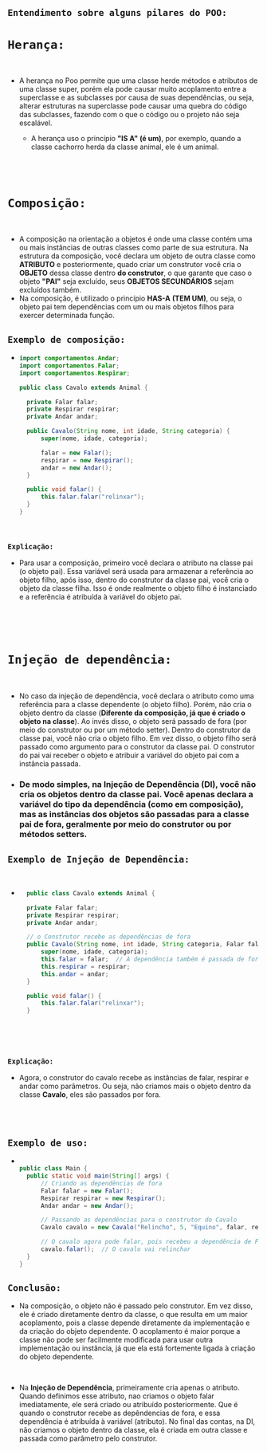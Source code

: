 ## `Entendimento sobre alguns pilares do POO:`
 # `Herança:`
  <br/>
  
 * A herança no Poo permite que uma classe herde métodos e atributos de uma classe super, porém ela pode causar muito acoplamento entre a superclasse 
  e as subclasses por causa de suas dependências, ou seja, alterar estruturas na superclasse pode causar uma quebra do código das subclasses,
  fazendo com o que o código ou o projeto não seja escalável.
   * A herança uso o princípio **"IS A" (é um)**, por exemplo, quando a classe cachorro herda da classe animal, ele é um animal.
  
   <br/>
   <br/> <br/>
  
  
 # `Composição:`
   <br/>

 *  A composição na orientação a objetos é onde uma classe contém uma ou mais instâncias de outras classes como parte de sua estrutura. Na estrutura da composição, você declara um objeto de outra classe como **ATRIBUTO** e posteriormente, quado criar um construtor você cria o **OBJETO** dessa classe dentro **do construtor**, o que garante que caso o objeto **"PAI"** seja excluído, seus **OBJETOS SECUNDÁRIOS** sejam excluídos também.
   *  Na composição, é utilizado o princípio **HAS-A** **(TEM UM)**, ou seja, o objeto pai tem dependências com um ou mais objetos filhos para exercer determinada função.
  
   ## `Exemplo de composição:`
    
* ```java
  import comportamentos.Andar;
  import comportamentos.Falar;
  import comportamentos.Respirar;

  public class Cavalo extends Animal {

    private Falar falar;
    private Respirar respirar;
    private Andar andar;

    public Cavalo(String nome, int idade, String categoria) {
        super(nome, idade, categoria);

        falar = new Falar();
        respirar = new Respirar();
        andar = new Andar();
    }

    public void falar() {
        this.falar.falar("relinxar");
    }
  } 

<br/>


  ### `Explicação:`
  * Para usar a composição, primeiro você declara o atributo na classe pai (o objeto pai). Essa variável será usada para armazenar a referência ao objeto filho, após isso, dentro do construtor da classe pai, você cria o objeto da classe filha. Isso é onde realmente o objeto filho é instanciado e a referência é atribuída à variável do objeto pai.
  
  
   <br/> <br/> <br/>
  
  
  
  # `Injeção de dependência:` 
   <br/>
    
     
  * No caso da injeção de dependência, você declara o   atributo como uma referência para a classe dependente (o objeto filho). Porém, não cria o objeto dentro da classe (**Diferente da composição, já que é criado o objeto na classe**). Ao invés disso, o objeto será passado de fora (por meio do construtor ou por um método setter). Dentro do construtor da classe pai, você não cria o objeto filho. Em vez disso, o objeto filho será passado como argumento para o construtor da classe pai.
  O construtor do pai vai receber o objeto e atribuir a variável do objeto pai com a instância passada. 
  - ### **De modo simples, na Injeção de Dependência (DI), você não cria os objetos dentro da classe pai. Você apenas declara a variável do tipo da dependência (como em composição), mas as instâncias dos objetos são passadas para a classe pai de fora, geralmente por meio do construtor ou por métodos setters.**


  ## `Exemplo de Injeção de Dependência:`
  <br/>
    
* ```java
    public class Cavalo extends Animal {

    private Falar falar;
    private Respirar respirar;
    private Andar andar;

    // o Construtor recebe as dependências de fora
    public Cavalo(String nome, int idade, String categoria, Falar falar, Respirar respirar, Andar andar) {
        super(nome, idade, categoria);
        this.falar = falar;  // A dependência também é passada de fora
        this.respirar = respirar;
        this.andar = andar;
    }

    public void falar() {
        this.falar.falar("relinxar");
    }
    
<br/><br/>

### `Explicação:`
  - Agora, o construtor do cavalo recebe as instâncias de falar, respirar e andar como parâmetros. Ou seja, não criamos mais o objeto dentro da classe **Cavalo**, eles são passados por fora.
  
   <br/> <br/>
  
## `Exemplo de uso:`

* ```java

  public class Main {
    public static void main(String[] args) {
        // Criando as dependências de fora
        Falar falar = new Falar();
        Respirar respirar = new Respirar();
        Andar andar = new Andar();

        // Passando as dependências para o construtor do Cavalo
        Cavalo cavalo = new Cavalo("Relincho", 5, "Equino", falar, respirar, andar);

        // O cavalo agora pode falar, pois recebeu a dependência de Falar
        cavalo.falar();  // O cavalo vai relinchar
    }
  }
## `Conclusão:`
- Na composição, o objeto não é passado pelo construtor. Em vez disso, ele é criado diretamente dentro da classe, o que resulta em um maior acoplamento, pois a classe depende diretamente da implementação e da criação do objeto dependente. O acoplamento é maior porque a classe não pode ser facilmente modificada para usar outra implementação ou instância, já que ela está fortemente ligada à criação do objeto dependente.

<br/>

- Na **Injeção de Dependência**, primeiramente cria apenas o atributo. Quando definimos esse atributo, nao criamos o objeto falar imediatamente, ele será criado ou atribuído posteriormente. Que é quando o construtor recebe as depêndencias de fora, e essa dependência é atribuída à variável (atributo). No final das contas, na DI, não criamos o objeto dentro da classe, ela é criada em outra classe e passada como parâmetro pelo construtor.


